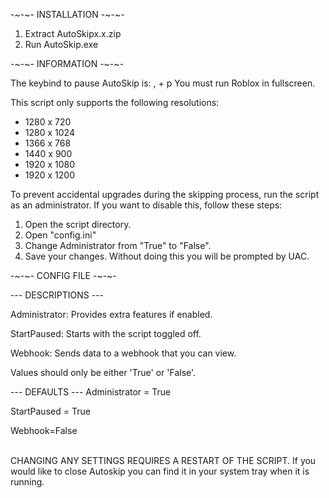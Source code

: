 -~-~- INSTALLATION -~-~-

1. Extract AutoSkipx.x.zip
2. Run AutoSkip.exe

-~-~- INFORMATION -~-~-

The keybind to pause AutoSkip is: , + p
You must run Roblox in fullscreen.

This script only supports the following resolutions: 
- 1280 x 720
- 1280 x 1024
- 1366 x 768
- 1440 x 900
- 1920 x 1080
- 1920 x 1200

To prevent accidental upgrades during the skipping process, run the script as an administrator. If you want to disable this, follow these steps:
1. Open the script directory.
2. Open "config.ini"
3. Change Administrator from "True" to "False".
4. Save your changes.
Without doing this you will be prompted by UAC.

-~-~- CONFIG FILE -~-~-

--- DESCRIPTIONS ---

Administrator: Provides extra features if enabled.

StartPaused: Starts with the script toggled off.

Webhook: Sends data to a webhook that you can view.
​


Values should only be either 'True' or 'False'.

--- DEFAULTS ---
Administrator = True

StartPaused = True

Webhook=False                                    
​        


CHANGING ANY SETTINGS REQUIRES A RESTART OF THE SCRIPT.
If you would like to close Autoskip you can find it in your system tray when it is running.
